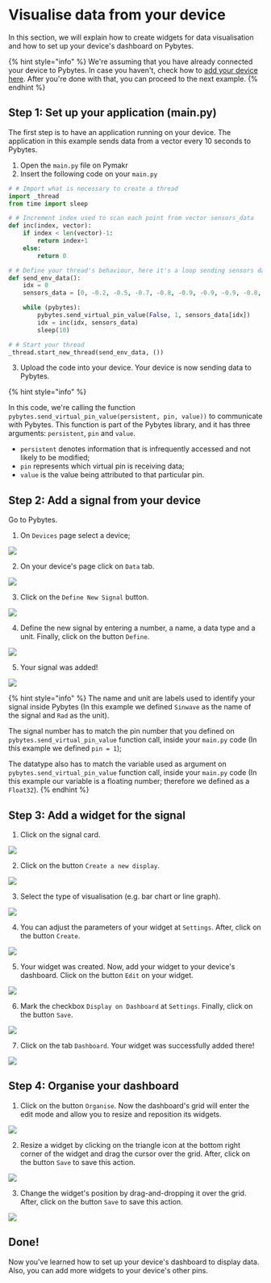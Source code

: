 # Visualise data from your device

In this section, we will explain how to create widgets for data visualisation and how to set up your device's dashboard on Pybytes.

{% hint style="info" %}
We're assuming that you have already connected your device to Pybytes. In case you haven't, check how to [add your device here](connect/). After you're done with that, you can proceed to the next example.
{% endhint %}

## Step 1: Set up your application \(main.py\)

The first step is to have an application running on your device. The application in this example sends data from a vector every 10 seconds to Pybytes.

1. Open the `main.py` file on Pymakr
2. Insert the following code on your `main.py`

```python
# # Import what is necessary to create a thread
import _thread
from time import sleep

# # Increment index used to scan each point from vector sensors_data
def inc(index, vector):
    if index < len(vector)-1:
        return index+1
    else:
        return 0

# # Define your thread's behaviour, here it's a loop sending sensors data every 10 seconds
def send_env_data():
    idx = 0
    sensors_data = [0, -0.2, -0.5, -0.7, -0.8, -0.9, -0.9, -0.9, -0.8, -0.6, -0.4, -0.2, 0, 0.3, 0.5, 0.7, 0.8, 0.9, 0.9, 0.9, 0.8, 0.6, 0.4, 0.1]

    while (pybytes):
        pybytes.send_virtual_pin_value(False, 1, sensors_data[idx])
        idx = inc(idx, sensors_data)
        sleep(10)

# # Start your thread
_thread.start_new_thread(send_env_data, ())
```

3. Upload the code into your device. Your device is now sending data to Pybytes.

{% hint style="info" %}

In this code, we're calling the function `pybytes.send_virtual_pin_value(persistent, pin, value))` to communicate with Pybytes. This function is part of the Pybytes library, and it has three arguments: `persistent`, `pin` and `value`.

* `persistent` denotes information that is infrequently accessed and not likely to be modified;
* `pin` represents which virtual pin is receiving data;
* `value` is the value being attributed to that particular pin.

## Step 2: Add a signal from your device

Go to Pybytes.

1. On `Devices` page select a device;

![](../.gitbook/assets/01%20%281%29.gif)

2. On your device's page click on `Data` tab.

![](../.gitbook/assets/02-1.png)

3. Click on the `Define New Signal` button.

![](../.gitbook/assets/03-1.png)

4. Define the new signal by entering a number, a name, a data type and a unit. Finally, click on the button `Define`.

![](../.gitbook/assets/04-1.gif)

5. Your signal was added!

![](../.gitbook/assets/05%20%281%29.png)

{% hint style="info" %}
The name and unit are labels used to identify your signal inside Pybytes \(In this example we defined `Sinwave` as the name of the signal and `Rad` as the unit\).

The signal number has to match the pin number that you defined on `pybytes.send_virtual_pin_value` function call, inside your `main.py` code \(In this example we defined `pin = 1`\);

The datatype also has to match the variable used as argument on `pybytes.send_virtual_pin_value` function call, inside your `main.py` code \(In this example our variable is a floating number; therefore we defined as a `Float32`\).
{% endhint %}

## Step 3: Add a widget for the signal

1. Click on the signal card.

![](../.gitbook/assets/01.png)

2. Click on the button `Create a new display`.

![](../.gitbook/assets/02-1%20%281%29.png)

3. Select the type of visualisation \(e.g. bar chart or line graph\).

![](../.gitbook/assets/03.gif)

4. You can adjust the parameters of your widget at `Settings`. After, click on the button `Create`.

![](../.gitbook/assets/04-1.png)

5. Your widget was created. Now, add your widget to your device's dashboard. Click on the button `Edit` on your widget.

![](../.gitbook/assets/05-1.png)

6. Mark the checkbox `Display on Dashboard` at `Settings`. Finally, click on the button `Save`.

![](../.gitbook/assets/06.gif)

7. Click on the tab `Dashboard`. Your widget was successfully added there!

![](../.gitbook/assets/07.png)

## Step 4: Organise your dashboard

1. Click on the button `Organise`. Now the dashboard's grid will enter the edit mode and allow you to resize and reposition its widgets.

![](../.gitbook/assets/edit-mode%20%281%29.gif)

2. Resize a widget by clicking on the triangle icon at the bottom right corner of the widget and drag the cursor over the grid. After, click on the button `Save` to save this action.

![](../.gitbook/assets/02-1.gif)

3. Change the widget's position by drag-and-dropping it over the grid. After, click on the button `Save` to save this action.

![](../.gitbook/assets/03-1.gif)

## Done!

Now you've learned how to set up your device's dashboard to display data. Also, you can add more widgets to your device's other pins.
